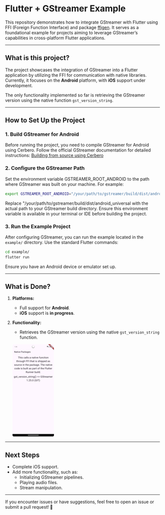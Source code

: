 # Flutter + GStreamer Example

This repository demonstrates how to integrate GStreamer with Flutter using FFI (Foreign Function Interface) and package [ffigen](https://pub.dev/packages/ffigen). It serves as a foundational example for projects aiming to leverage GStreamer’s capabilities in cross-platform Flutter applications.

---

## What is this project?

The project showcases the integration of GStreamer into a Flutter application by utilizing the FFI for communication with native libraries. Currently, it focuses on the **Android** platform, with **iOS** support under development.

The only functionality implemented so far is retrieving the GStreamer version using the native function `gst_version_string`.

---

## How to Set Up the Project

### 1. Build GStreamer for Android
Before running the project, you need to compile GStreamer for Android using Cerbero. Follow the official GStreamer documentation for detailed instructions:
[Building from source using Cerbero](https://gstreamer.freedesktop.org/documentation/installing/building-from-source-using-cerbero.html?gi-language=c#cross-compilation)

### 2. Configure the GStreamer Path

Set the environment variable GSTREAMER_ROOT_ANDROID to the path where GStreamer was built on your machine. For example:

```bash
export GSTREAMER_ROOT_ANDROID="/your/path/to/gstreamer/build/dist/android_universal"
```

Replace "/your/path/to/gstreamer/build/dist/android_universal with the actual path to your GStreamer build directory. Ensure this environment variable is available in your terminal or IDE before building the project.

### 3. Run the Example Project
After configuring GStreamer, you can run the example located in the `example/` directory. Use the standard Flutter commands:

```bash
cd example/
flutter run
```

Ensure you have an Android device or emulator set up.

---

## What is Done?

1. **Platforms:**
   - Full support for **Android**.
   - **iOS** support is **in progress**.

2. **Functionality:**
   - Retrieves the GStreamer version using the native `gst_version_string` function.
   
   ![screenshot](doc/gstreamer_version_small.png)


---

## Next Steps

- Complete iOS support.
- Add more functionality, such as:
  - Initializing GStreamer pipelines.
  - Playing audio files.
  - Stream manipulation.

---

If you encounter issues or have suggestions, feel free to open an issue or submit a pull request! 🚀

